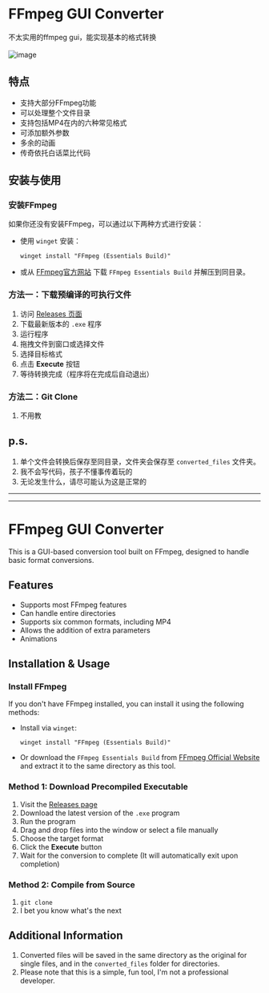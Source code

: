 # FFmpeg GUI Converter

不太实用的ffmpeg gui，能实现基本的格式转换
<br><br>
![image](https://github.com/user-attachments/assets/65b4883c-c227-4119-8872-695ea72b7bdb)


## 特点

- 支持大部分FFmpeg功能
- 可以处理整个文件目录
- 支持包括MP4在内的六种常见格式
- 可添加额外参数
- 多余的动画
- 传奇依托白话菜比代码

## 安装与使用

### 安装FFmpeg

如果你还没有安装FFmpeg，可以通过以下两种方式进行安装：

- 使用 `winget` 安装：
  ```shell
  winget install "FFmpeg (Essentials Build)"
  ```

- 或从 [FFmpeg官方网站](https://www.gyan.dev/ffmpeg/builds/#release-builds) 下载 `FFmpeg Essentials Build` 并解压到同目录。

### 方法一：下载预编译的可执行文件

1. 访问 [Releases 页面](https://github.com/zDichX/FFmpeg-GUI-Converter/releases) 
2. 下载最新版本的 `.exe` 程序
3. 运行程序
4. 拖拽文件到窗口或选择文件
5. 选择目标格式
6. 点击 **Execute** 按钮
7. 等待转换完成（程序将在完成后自动退出）

### 方法二：Git Clone

1. 不用教

## p.s.

1. 单个文件会转换后保存至同目录，文件夹会保存至 `converted_files` 文件夹。
2. 我不会写代码，孩子不懂事传着玩的
3. 无论发生什么，请尽可能认为这是正常的

---
---

# FFmpeg GUI Converter

This is a GUI-based conversion tool built on FFmpeg, designed to handle basic format conversions.

## Features

- Supports most FFmpeg features
- Can handle entire directories
- Supports six common formats, including MP4
- Allows the addition of extra parameters
- Animations

## Installation & Usage

### Install FFmpeg

If you don't have FFmpeg installed, you can install it using the following methods:

- Install via `winget`:
  ```shell
  winget install "FFmpeg (Essentials Build)"
  ```

- Or download the `FFmpeg Essentials Build` from [FFmpeg Official Website](https://www.gyan.dev/ffmpeg/builds/#release-builds) and extract it to the same directory as this tool.

### Method 1: Download Precompiled Executable

1. Visit the [Releases page](https://github.com/zDichX/FFmpeg-GUI-Converter/releases)
2. Download the latest version of the `.exe` program
3. Run the program
4. Drag and drop files into the window or select a file manually
5. Choose the target format
6. Click the **Execute** button
7. Wait for the conversion to complete (It will automatically exit upon completion)

### Method 2: Compile from Source

1. `git clone`
2. I bet you know what's the next

## Additional Information

1. Converted files will be saved in the same directory as the original for single files, and in the `converted_files` folder for directories.
2. Please note that this is a simple, fun tool, I'm not a professional developer.
